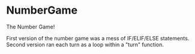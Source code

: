 # NumberGame
The Number Game!

First version of the number game was a mess of IF/ELIF/ELSE statements. Second version ran each turn as a loop within a "turn" function.
